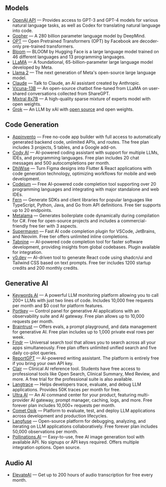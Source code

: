 ## Models
  * [OpenAI API](https://openai.com/api/) — Provides access to GPT-3 and GPT-4 models for various natural language tasks, as well as Codex for translating natural language into code.
  * [Gopher](https://www.deepmind.com/blog/language-modelling-at-scale-gopher-ethical-considerations-and-retrieval) — A 280 billion parameter language model by DeepMind.
  * [OPT](https://huggingface.co/facebook/opt-350m) — Open Pretrained Transformers (OPT) by Facebook are decoder-only pre-trained transformers.
  * [Bloom](https://huggingface.co/docs/transformers/model_doc/bloom) — BLOOM by Hugging Face is a large language model trained on 46 different languages and 13 programming languages.
  * [LLaMA](https://ai.facebook.com/blog/large-language-model-llama-meta-ai/) — A foundational, 65-billion-parameter large language model developed by Meta.
  * [Llama 2](https://ai.meta.com/llama/) — The next generation of Meta's open-source large language model.
  * [Claude](https://claude.ai/) — Talk to Claude, an AI assistant created by Anthropic.
  * [Vicuna-13B](https://lmsys.org/blog/2023-03-30-vicuna/) — An open-source chatbot fine-tuned from LLaMA on user-shared conversations collected from ShareGPT.
  * [Mixtral 8x7B](https://mistral.ai/news/mixtral-of-experts/) — A high-quality sparse mixture of experts model with open weights.
  * [Grok](https://grok.x.ai/) — An LLM by xAI with [open source](https://github.com/xai-org/grok-1) and open weights.

## Code Generation
  * [Appinvento](https://appinvento.io/) — Free no-code app builder with full access to automatically generated backend code, unlimited APIs, and routes. The free plan includes 3 projects, 5 tables, and a Google add-on.
  * [Cody AI](https://sourcegraph.com/cody) — AI-powered coding assistant with support for multiple LLMs, IDEs, and programming languages. Free plan includes 20 chat messages and 500 autocompletions per month.
  * [DhiWise](https://www.dhiwise.com/) — Turn Figma designs into Flutter & React applications with code generation technology, optimizing workflows for mobile and web development.
  * [Codeium](https://www.codeium.com/) — Free AI-powered code completion tool supporting over 20 programming languages and integrating with major standalone and web IDEs.
  * [Fern](https://buildwithfern.com) — Generate SDKs and client libraries for popular languages like TypeScript, Python, Java, and Go from API definitions. Free tier supports up to 20 endpoints.
  * [Metalama](https://www.postsharp.net/metalama) — Generates boilerplate code dynamically during compilation for C#. Free for open-source projects and includes a commercial-friendly free tier with 3 aspects.
  * [Supermaven](https://www.supermaven.com/) — Fast AI code completion plugin for VSCode, JetBrains, and Neovim. Free tier offers unlimited inline completions.
  * [Tabnine](https://www.tabnine.com/) — AI-powered code completion tool for faster software development, providing insights from global codebases. Plugin available for integration.
  * [v0.dev](https://v0.dev/) — AI-driven tool to generate React code using shadcn/ui and Tailwind CSS based on text prompts. Free tier includes 1200 startup credits and 200 monthly credits.

## Generative AI
  * [Keywords AI](https://keywordsai.co) — A powerful LLM monitoring platform allowing you to call 200+ LLMs with just two lines of code. Includes 10,000 free requests per month and $0 cost for platform features.
  * [Portkey](https://portkey.ai/) — Control panel for generative AI applications with an observability suite and AI gateway. Free plan allows up to 10,000 requests per month.
  * [Braintrust](https://www.braintrustdata.com/) — Offers evals, a prompt playground, and data management for generative AI. Free plan includes up to 1,000 private eval rows per week.
  * [Findr](https://www.usefindr.com/) — Universal search tool that allows you to search across all your apps simultaneously. Free plan offers unlimited unified search and five daily co-pilot queries.
  * [ReportGPT](https://report-gpt.io) — AI-powered writing assistant. The platform is entirely free if you bring your own API key.
  * [Clair](https://askclair.ai/) — Clinical AI reference tool. Students have free access to professional tools like Open Search, Clinical Summary, Med Review, and more. A free trial for the professional suite is also available.
  * [Langtrace](https://langtrace.ai) — Helps developers trace, evaluate, and debug LLM applications. Provides 50K traces per month for free.
  * [Ultra AI](https://ultraai.app) — An AI command center for your product, featuring multi-provider AI gateway, prompt manager, caching, logs, and more. Free forever plan includes 10,000+ requests per month.
  * [Comet Opik](https://www.comet.com/site/products/opik/) — Platform to evaluate, test, and deploy LLM applications across development and production lifecycles.
  * [Langfuse](https://langfuse.com/) — Open-source platform for debugging, analyzing, and iterating on LLM applications collaboratively. Free forever plan includes 50,000 observations per month.
  * [Pollinations.AI](https://pollinations.ai/) — Easy-to-use, free AI image generation tool with available API. No signups or API keys required. Offers multiple integration options. Open source.

## Audio AI
  * [ElevateAI](https://www.elevateai.com) — Get up to 200 hours of audio transcription for free every month.

